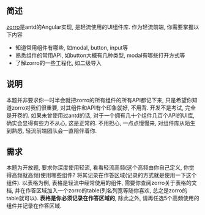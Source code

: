 ## 简述
[zorro](https://ng-zorro.gitee.io/docs/introduce/zh)是antd的Angular实现, 是轻流使用的UI组件库. 作为轻流前端, 你需要掌握以下内容

 - 知道常用组件有哪些, 如modal, button, input等
 - 熟悉组件的常用API, 如button大概有几种类型, modal有哪些打开方式等
 - 了解zorro的一些工程化, 如二级导入

## 说明
本题并非要求你一时半会就把zorro的所有组件的所有API都记下来, 只是希望你知道zorro对我们很重要, 对其组件和API有个印象就好, 不用背. 开发不是考试, 完全是开卷的. 如果未曾使用过antd的话, 对于一个拥有几十个组件几百个API的UI库, 确实会显得有些力不从心, 这是正常的. 不用担心, 一点点慢慢来, 对组件库从陌生到熟悉, 轻流前端团队会一直陪伴着你.

## 需求
本题为开放题, 要求你深度使用轻流, 看看轻流高频(这个高频由你自己定义, 你觉得高频就高频)使用哪些组件? 将其记录在作答区域(记录的方式就是使用一下这个组件). 以表格为例, 表格是轻流中经常使用的组件, 需要你查阅zorro关于表格的文档, 并在作答区域加入一个zorro的table(列名列宽等随你喜欢, 总之是zorro的table就可以). **表格是你必须记录在作答区域的**, 除此之外, 请再任选5个高频使用的组件并记录在作答区域.
